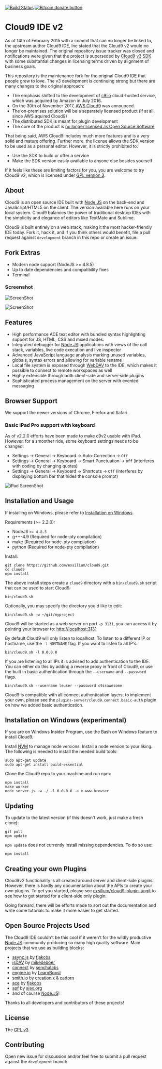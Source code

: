 [![Build Status](https://travis-ci.org/exsilium/cloud9.svg?branch=master)](https://travis-ci.org/exsilium/cloud9)
[![Bitcoin donate button](https://img.shields.io/badge/bitcoin-donate-yellow.svg)](https://www.coinbase.com/checkouts/9f4183a5164f2c4bd53d6afc74068ec4 "One-time donation to keep this fork alive")

# Cloud9 IDE v2

As of 14th of February 2015 with a commit that can no longer be linked to, the upstream author Cloud9 IDE, Inc stated that the Cloud9 v2 would no longer be maintained. The original repository issue tracker was closed and notifications were given that the project is superseded by [Cloud9 v3 SDK](https://github.com/c9/core/) with some substantial changes in licensing terms driven by alignment of business goals.

This repository is the maintenance fork for the original Cloud9 IDE that people grew to love. The v3 development is continuing strong but there are many changes to the original approach:

- The emphasis shifted to the development of [c9.io](http://c9.io) cloud-hosted service, which was acquired by Amazon in July 2016.
- On the 30th of November 2017, [AWS Cloud9](https://aws.amazon.com/cloud9/) was announced.
- The on-premises solution will be a separately licensed product (if at all, since AWS aquired Cloud9)
- The distributed SDK is meant for plugin development
- The core of the product is [no longer licensed as Open Source Software](http://cloud9-sdk.readme.io/v0.1/docs/the-licenses-for-cloud9-sdk-and-packages)

That being said, AWS Cloud9 includes much more features and is a very solid and mature offering. Further more, the license allows the SDK version to be used as a personal editor. However, it is strictly prohibited to:

- Use the SDK to build or offer a service
- Make the SDK version easily available to anyone else besides yourself

If it feels like these are limiting factors for you, you are welcome to try Cloud9 v2, which is licensed under [GPL version 3](LICENSE).

## About

Cloud9 is an open source IDE built with [Node.JS] on the back-end and JavaScript/HTML5 on the client. The version available here runs on your local system. Cloud9 balances the power of traditional desktop IDEs with the simplicity and elegance of editors like TextMate and Sublime.

Cloud9 is built entirely on a web stack, making it the most hacker-friendly IDE today. Fork it, hack it, and if you think others would benefit, file a pull request against `development` branch in this repo or create an issue.

## Fork Extras

- Modern node support (NodeJS >= 4.8.5)
- Up to date dependencies and compatibility fixes
- Terminal

### Screenshot

![ScreenShot](doc/screenshot01.png)

![ScreenShot](doc/screenshot02.png)

## Features

  * High performance ACE text editor with bundled syntax highlighting support for JS, HTML, CSS and mixed modes.
  * Integrated debugger for [Node.JS] applications with views of the call stack, variables, live code execution and live inspector
  * Advanced JavaScript language analysis marking unused variables, globals, syntax errors and allowing for variable rename
  * Local file system is exposed through [WebDAV](http://en.wikipedia.org/wiki/WebDAV) to the IDE, which makes it possible to connect to remote workspaces as well
  * Highly extensible through both client-side and server-side plugins
  * Sophisticated process management on the server with evented messaging

## Browser Support

We support the newer versions of Chrome, Firefox and Safari.

### Basic iPad Pro support with keyboard

As of v2.2.0 efforts have been made to make c9v2 usable with iPad. However, for a smoother ride, some keyboard settings needs to be changed:

- Settings -> General -> Keyboard -> Auto-Correction -> `Off`
- Settings -> General -> Keyboard -> Smart Punctuation -> `Off` (interferes with coding by changing quotes)
- Settings -> General -> Keyboard -> Shortcuts -> `Off` (interferes by displaying bottom bar that hides the console prompt)

![iPad ScreenShot](doc/screenshot03.png)

## Installation and Usage

If installing on Windows, please refer to [Installation on Windows](#installation-on-windows-experimental).

Requirements (>= 2.2.0):

  * NodeJS `>= 4.8.5`
  * g++-4.9 (Required for node-pty compilation)
  * make (Required for node-pty compilation)
  * python (Required for node-pty compilation)

Install:

    git clone https://github.com/exsilium/cloud9.git
    cd cloud9
    npm install

The above install steps create a `cloud9` directory with a `bin/cloud9.sh`
script that can be used to start Cloud9:

    bin/cloud9.sh

Optionally, you may specify the directory you'd like to edit:

    bin/cloud9.sh -w ~/git/myproject

Cloud9 will be started as a web server on port `-p 3131`, you can access it by
pointing your browser to: [http://localhost:3131](http://localhost:3131)

By default Cloud9 will only listen to localhost.
To listen to a different IP or hostname, use the `-l HOSTNAME` flag.
If you want to listen to all IP's:

    bin/cloud9.sh -l 0.0.0.0

If you are listening to all IPs it is advised to add authentication to the IDE.
You can either do this by adding a reverse proxy in front of Cloud9,
or use the built in basic authentication through the `--username` and `--password` flags.

    bin/cloud9.sh --username leuser --password c9isawesome

Cloud9 is compatible with all connect authentication layers,
to implement your own, please see the `plugins-server/cloud9.connect.basic-auth` plugin
on how we added basic authentication.

## Installation on Windows (experimental)

If you are on Windows Insider Program, use the Bash on Windows feature to install Cloud9.

Install [NVM](https://github.com/creationix/nvm) to manage node versions. Install a node version to your liking. The following is needed to install the needed build tools:

    sudo apt-get update
    sudo apt-get install build-essential

Clone the Cloud9 repo to your machine and run npm:

    npm install
    make worker
    node server.js -w ./ -l 0.0.0.0 -a x-www-browser

## Updating

To update to the latest version (if this doesn't work, just make a fresh clone):

    git pull
    npm update

`npm update` does not currently install missing dependencies. To do so use:

    npm install

## Creating your own Plugins

Cloud9v2 functionality is all created around server and client-side plugins.
However, there is hardly any documentation about the APIs to create your own
plugins. To get you started, please see [exsilium/cloud9-plugin-ungit](https://github.com/exsilium/cloud9-plugin-ungit)
to see how to get started for a client-side only plugin.

Going forward, there will be efforts made to sort out the documentation and
write some tutorials to make it more easier to get started.

## Open Source Projects Used

The Cloud9 IDE couldn't be this cool if it weren't for the wildly productive
[Node.JS] community producing so many high quality software.
Main projects that we use as building blocks:

  * [async.js] by [fjakobs]
  * [jsDAV] by [mikedeboer]
  * [connect] by [senchalabs](http://github.com/senchalabs)
  * [engine.io] by [LearnBoost](http://github.com/LearnBoost)
  * [smith.io](http://github.com/c9/smith.io) by [creationix](http://github.com/creationix) & [cadorn](http://github.com/cadorn)
  * [ace](http://github.com/ajaxorg/ace) by [fjakobs]
  * [apf](http://www.ajax.org) by [ajax.org]
  * and of course [Node.JS]!

Thanks to all developers and contributors of these projects!

[fjakobs]: http://github.com/fjakobs
[javruben]: http://github.com/javruben
[mikedeboer]: http://github.com/mikedeboer
[ajax.org]: http://www.ajax.org/
[async.js]: http://github.com/fjakobs/async.js
[jsDAV]: http://github.com/mikedeboer/jsdav
[connect]: http://github.com/senchalabs/connect
[engine.io]: http://github.com/LearnBoost/engine.io
[requireJS]: http://requirejs.org/
[Node.JS]: http://nodejs.org/

## License

The [GPL v3](LICENSE).

## Contributing

Open new issue for discussion and/or feel free to submit a pull request against the `development` branch.
